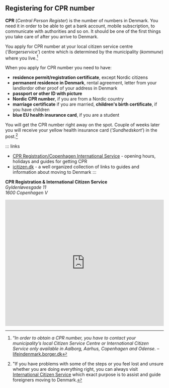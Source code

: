 ## Registering for CPR number

**CPR** (*Central Person Register*) is the number of numbers in Denmark. You need it in order to be able to get a bank account, mobile subscription, to communicate with authorities and so on. It should be one of the first things you take care of after you arrive to Denmark.

You apply for CPR number at your local citizen service centre (*‘Borgerservice’*) centre which is determined by the municipality (*kommune*) where you live.[^local-municipalities]

When you apply for CPR number you need to have:

- **residence permit/registration certificate**, except Nordic citizens
- **permanent residence in Denmark**, rental agreement, letter from your landlordor other proof of your address in Denmark
- **passport or other ID with picture**
- **Nordic CPR number**, if you are from a Nordic country
- **marriage certificate** if you are married, **children's birth certificate**, if you have children
- **blue EU health insurance card**, if you are a student

You will get the CPR number right away on the spot. Couple of weeks later you will receive your yellow health insurance card (‘*Sundhedskort*’) in the post.[^international-citizen]

::: links
- [CPR Registration/Copenhagen International Service](http://subsite.kk.dk/sitecore/content/Subsites/CityOfCopenhagen/SubsiteFrontpage/MovingToCopenhagen/CPR%20Registration.aspx) - opening hours, holidays and guides for getting CPR</li>
- [icitizen.dk](http://icitizen.dk/) - a well organized collection of links to guides and information about moving to Denmark
:::

**CPR Registration & International Citizen Service**<br>
*Gyldenløvesgade 11*<br>
*1600 Copenhagen V*

<iframe src="https://www.google.com/maps/embed?pb=!1m18!1m12!1m3!1d2249.528255945189!2d12.562828299999987!3d55.6798030999999!2m3!1f0!2f0!3f0!3m2!1i1024!2i768!4f13.1!3m3!1m2!1s0x4652530ed4f67f69%3A0xbffb99a6d0a8aade!2sGyldenl%C3%B8vesgade+11!5e0!3m2!1sen!2s!4v1403735030387" width="100%" height="400" frameborder="0" style="border:0"></iframe>


[^local-municipalities]: “*In order to obtain a CPR number, you have to contact your municipality’s local Citizen Service Centre or International Citizen Service only available in Aalborg, Aarhus, Copenhagen and Odense.* – [lifeindenmark.borger.dk](https://lifeindenmark.borger.dk/Pages/CPR---Registration-in-Denmark.aspx?NavigationTaxonomyId=acd64327-f4ac-412d-b262-620c9476a1b4)

[^international-citizen]: "If you have problems with some of the steps or you feel lost and unsure whether you are doing everything right, you can always visit [International Citizen Service](http://statsforvaltning.dk/site.aspx?p=8191) which exact purpose is to assist and guide foreigners moving to Denmark.